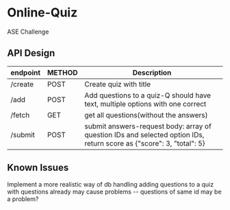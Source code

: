 # Online-Quiz
ASE Challenge
## API Design

|endpoint   |METHOD |Description                        |
|-----------|-------|-----------------------------------|
|/create    |POST   |Create quiz with title             |
|/add       |POST   |Add questions to a quiz-Q should have text, multiple options with one correct|
|/fetch     |GET    |get all questions(without the answers) |
|/submit    |POST   |submit answers-request body: array of question IDs and selected option IDs, return score as {"score": 3, "total": 5}|

## Known Issues
Implement a more realistic  way of db handling
adding questions to a quiz with questions already may cause problems -- questions of same id may be a problem?


